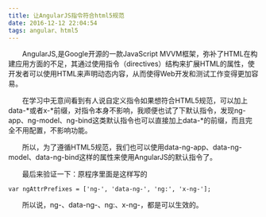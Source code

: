 ```yaml
---
title: 让AngularJS指令符合html5规范
date: 2016-12-12 22:04:54
tags: angular、html5
---
```

　　AngularJS,是Google开源的一款JavaScript MVVM框架，弥补了HTML在构建应用方面的不足，其通过使用指令（directives）结构来扩展HTML的属性，使开发者可以使用HTML来声明动态内容，从而使得Web开发和测试工作变得更加容易。

　　在学习中无意间看到有人说自定义指令如果想符合HTML5规范，可以加上data-*或者x-*前缀，对指令本身不影响，我顺便也试了下默认指令，发现ng-app、ng-model、ng-bind这类默认指令也可以直接加上data-*的前缀，而且完全不用配置，不影响功能。

　　所以，为了遵循HTML5规范，我们也可以使用data-ng-app、data-ng-model、data-ng-bind这样的属性来使用AngularJS的默认指令了。

　　最后来验证一下：原程序里面是这样写的
```
var ngAttrPrefixes = ['ng-', 'data-ng-', 'ng:', 'x-ng-'];
```
　　所以说，ng-、data-ng-、ng:、x-ng-，都是可以生效的。
